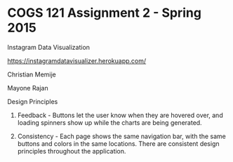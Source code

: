 COGS 121 Assignment 2 - Spring 2015
===========

Instagram Data Visualization

https://instagramdatavisualizer.herokuapp.com/

Christian Memije

Mayone Rajan

Design Principles

1. Feedback - Buttons let the user know when they are hovered over, and loading spinners show up while the charts are being generated.

2. Consistency - Each page shows the same navigation bar, with the same buttons and colors in the same locations. There are consistent design principles throughout the application.


